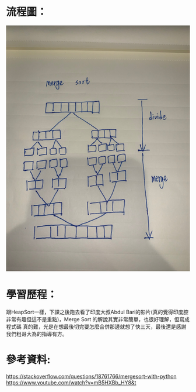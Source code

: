 # 流程圖：

![](/images/mergesort.jpeg)
# 學習歷程：
跟HeapSort一樣，下課之後跑去看了印度大叔Abdul Bari的影片(真的覺得印度腔非常有趣但這不是重點)，Merge Sort 的解說其實非常簡單，也很好理解，但寫成程式碼
真的難，光是在想最後切完要怎麼合併那邊就想了快三天，最後還是感謝我們粗哥大為的指導有方。

# 參考資料:
https://stackoverflow.com/questions/18761766/mergesort-with-python
https://www.youtube.com/watch?v=mB5HXBb_HY8&t

